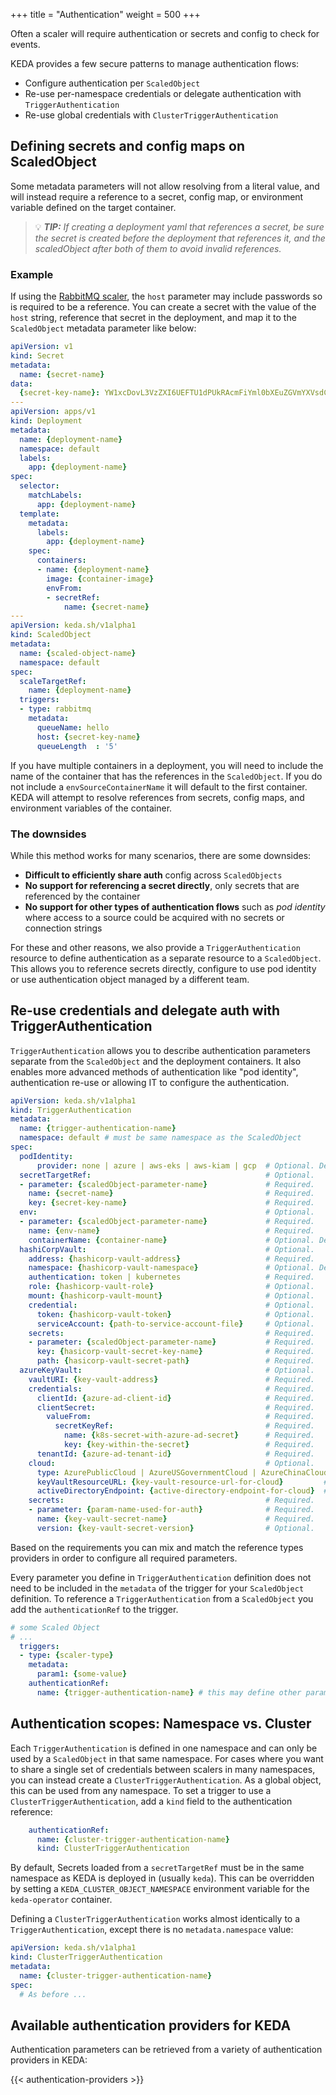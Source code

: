+++
title = "Authentication"
weight = 500
+++

Often a scaler will require authentication or secrets and config to check for events.

KEDA provides a few secure patterns to manage authentication flows:

* Configure authentication per `ScaledObject`
* Re-use per-namespace credentials or delegate authentication with `TriggerAuthentication`
* Re-use global credentials with `ClusterTriggerAuthentication`

## Defining secrets and config maps on ScaledObject

Some metadata parameters will not allow resolving from a literal value, and will instead require a reference to a secret, config map, or environment variable defined on the target container.

> 💡 ***TIP:*** *If creating a deployment yaml that references a secret, be sure the secret is created before the deployment that references it, and the scaledObject after both of them to avoid invalid references.*

### Example

If using the [RabbitMQ scaler](https://keda.sh/docs/2.1/scalers/rabbitmq-queue/), the `host` parameter may include passwords so is required to be a reference.  You can create a secret with the value of the `host` string, reference that secret in the deployment, and map it to the `ScaledObject` metadata parameter like below:

```yaml
apiVersion: v1
kind: Secret
metadata:
  name: {secret-name}
data:
  {secret-key-name}: YW1xcDovL3VzZXI6UEFTU1dPUkRAcmFiYml0bXEuZGVmYXVsdC5zdmMuY2x1c3Rlci5sb2NhbDo1Njcy #base64 encoded per secret spec
---
apiVersion: apps/v1
kind: Deployment
metadata:
  name: {deployment-name}
  namespace: default
  labels:
    app: {deployment-name}
spec:
  selector:
    matchLabels:
      app: {deployment-name}
  template:
    metadata:
      labels:
        app: {deployment-name}
    spec:
      containers:
      - name: {deployment-name}
        image: {container-image}
        envFrom:
        - secretRef:
            name: {secret-name}
---
apiVersion: keda.sh/v1alpha1
kind: ScaledObject
metadata:
  name: {scaled-object-name}
  namespace: default
spec:
  scaleTargetRef:
    name: {deployment-name}
  triggers:
  - type: rabbitmq
    metadata:
      queueName: hello
      host: {secret-key-name}
      queueLength  : '5'
```

If you have multiple containers in a deployment, you will need to include the name of the container that has the references in the `ScaledObject`.  If you do not include a `envSourceContainerName` it will default to the first container.  KEDA will attempt to resolve references from secrets, config maps, and environment variables of the container.

### The downsides

While this method works for many scenarios, there are some downsides:

* **Difficult to efficiently share auth** config across `ScaledObjects`
* **No support for referencing a secret directly**, only secrets that are referenced by the container
* **No support for other types of authentication flows** such as *pod identity* where access to a source could be acquired with no secrets or connection strings

For these and other reasons, we also provide a `TriggerAuthentication` resource to define authentication as a separate resource to a `ScaledObject`. This allows you to reference secrets directly, configure to use pod identity or use authentication object managed by a different team.

## Re-use credentials and delegate auth with TriggerAuthentication

`TriggerAuthentication` allows you to describe authentication parameters separate from the `ScaledObject` and the deployment containers.  It also enables more advanced methods of authentication like "pod identity", authentication re-use or allowing IT to configure the authentication.

```yaml
apiVersion: keda.sh/v1alpha1
kind: TriggerAuthentication
metadata:
  name: {trigger-authentication-name}
  namespace: default # must be same namespace as the ScaledObject
spec:
  podIdentity:
      provider: none | azure | aws-eks | aws-kiam | gcp  # Optional. Default: none
  secretTargetRef:                                       # Optional.
  - parameter: {scaledObject-parameter-name}             # Required.
    name: {secret-name}                                  # Required.
    key: {secret-key-name}                               # Required.
  env:                                                   # Optional.
  - parameter: {scaledObject-parameter-name}             # Required.
    name: {env-name}                                     # Required.
    containerName: {container-name}                      # Optional. Default: scaleTargetRef.envSourceContainerName of ScaledObject
  hashiCorpVault:                                        # Optional.
    address: {hashicorp-vault-address}                   # Required.
    namespace: {hashicorp-vault-namespace}               # Optional. Default is root namespace. Useful for Vault Enterprise
    authentication: token | kubernetes                   # Required.
    role: {hashicorp-vault-role}                         # Optional.
    mount: {hashicorp-vault-mount}                       # Optional.
    credential:                                          # Optional.
      token: {hashicorp-vault-token}                     # Optional.
      serviceAccount: {path-to-service-account-file}     # Optional.
    secrets:                                             # Required.
    - parameter: {scaledObject-parameter-name}           # Required.
      key: {hasicorp-vault-secret-key-name}              # Required.
      path: {hasicorp-vault-secret-path}                 # Required.
  azureKeyVault:                                         # Optional.
    vaultURI: {key-vault-address}                        # Required.
    credentials:                                         # Required.
      clientId: {azure-ad-client-id}                     # Required.
      clientSecret:                                      # Required.
        valueFrom:                                       # Required.
          secretKeyRef:                                  # Required.
            name: {k8s-secret-with-azure-ad-secret}      # Required.
            key: {key-within-the-secret}                 # Required.
      tenantId: {azure-ad-tenant-id}                     # Required.
    cloud:                                               # Optional.
      type: AzurePublicCloud | AzureUSGovernmentCloud | AzureChinaCloud | AzureGermanCloud | Private # Required.
      keyVaultResourceURL: {key-vault-resource-url-for-cloud}         # Required when type = Private.
      activeDirectoryEndpoint: {active-directory-endpoint-for-cloud}  # Required when type = Private.
    secrets:                                             # Required.
    - parameter: {param-name-used-for-auth}              # Required.
      name: {key-vault-secret-name}                      # Required.
      version: {key-vault-secret-version}                # Optional.
```

Based on the requirements you can mix and match the reference types providers in order to configure all required parameters.

Every parameter you define in `TriggerAuthentication` definition does not need to be included in the `metadata` of the trigger for your `ScaledObject` definition. To reference a `TriggerAuthentication` from a `ScaledObject` you add the `authenticationRef` to the trigger.

```yaml
# some Scaled Object
# ...
  triggers:
  - type: {scaler-type}
    metadata:
      param1: {some-value}
    authenticationRef:
      name: {trigger-authentication-name} # this may define other params not defined in metadata
```

## Authentication scopes: Namespace vs. Cluster

Each `TriggerAuthentication` is defined in one namespace and can only be used by a `ScaledObject` in that same namespace. For cases where you want to share a single set of credentials between scalers in many namespaces, you can instead create a `ClusterTriggerAuthentication`. As a global object, this can be used from any namespace. To set a trigger to use a `ClusterTriggerAuthentication`, add a `kind` field to the authentication reference:

```yaml
    authenticationRef:
      name: {cluster-trigger-authentication-name}
      kind: ClusterTriggerAuthentication
```

By default, Secrets loaded from a `secretTargetRef` must be in the same namespace as KEDA is deployed in (usually `keda`). This can be overridden by setting a `KEDA_CLUSTER_OBJECT_NAMESPACE` environment variable for the `keda-operator` container.

Defining a `ClusterTriggerAuthentication` works almost identically to a `TriggerAuthentication`, except there is no `metadata.namespace` value:

```yaml
apiVersion: keda.sh/v1alpha1
kind: ClusterTriggerAuthentication
metadata:
  name: {cluster-trigger-authentication-name}
spec:
  # As before ...
```

## Available authentication providers for KEDA

Authentication parameters can be retrieved from a variety of authentication providers in KEDA:

{{< authentication-providers >}}
